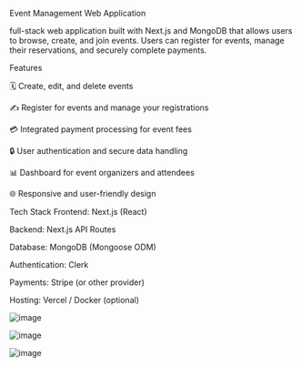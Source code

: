 Event Management Web Application

full-stack web application built with Next.js and MongoDB that allows users to browse, create, and join events. Users can register for events, manage their reservations, and securely complete payments.

Features

🗓️ Create, edit, and delete events

✍️ Register for events and manage your registrations

💳 Integrated payment processing for event fees

🔒 User authentication and secure data handling

📊 Dashboard for event organizers and attendees

🌐 Responsive and user-friendly design

Tech Stack
Frontend: Next.js (React)

Backend: Next.js API Routes

Database: MongoDB (Mongoose ODM)

Authentication: Clerk

Payments: Stripe (or other provider)

Hosting: Vercel / Docker (optional)


![image](https://github.com/user-attachments/assets/70698ebc-768c-4632-af98-92a72bd44651)

![image](https://github.com/user-attachments/assets/109d7120-0b63-44b6-a970-e56a35511114)


![image](https://github.com/user-attachments/assets/b0788003-94d1-488e-97f2-c5e7a2cb9d33)
